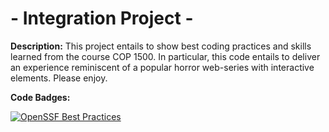 # - Integration Project -

**Description:** This project entails to show best coding practices and skills learned from the course COP 1500.
In particular, this code entails to deliver an experience reminiscent of a popular horror web-series with interactive elements. 
Please enjoy. 

**Code Badges:**

[![OpenSSF Best Practices](https://www.bestpractices.dev/projects/10303/badge)](https://www.bestpractices.dev/projects/10303)



